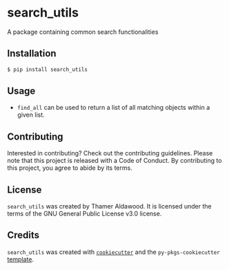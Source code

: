 # search_utils

A package containing common search functionalities

## Installation

```bash
$ pip install search_utils
```

## Usage

- `find_all` can be used to return a list of all matching objects within a given list.

## Contributing

Interested in contributing? Check out the contributing guidelines. Please note that this project is released with a Code of Conduct. By contributing to this project, you agree to abide by its terms.

## License

`search_utils` was created by Thamer Aldawood. It is licensed under the terms of the GNU General Public License v3.0 license.

## Credits

`search_utils` was created with [`cookiecutter`](https://cookiecutter.readthedocs.io/en/latest/) and the `py-pkgs-cookiecutter` [template](https://github.com/py-pkgs/py-pkgs-cookiecutter).
